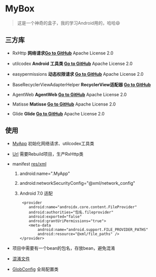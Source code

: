 # MyBox

> 这是一个神奇的盒子，我的学习Android用的，哈哈😄

## 三方库

- RxHttp
  **网络请求[Go to GitHub](https://github.com/liujingxing/RxHttp)** Apache License 2.0

- utilcodex **Android 工具类
  [Go to GitHub](https://github.com/Blankj/AndroidUtilCode/blob/master/README-CN.md)** Apache License 2.0

- easypermissions **动态权限请求
  [Go to GitHub](https://github.com/googlesamples/easypermissions)** Apache License 2.0
    
- BaseRecyclerViewAdapterHelper **RecyclerView适配器
  [Go to GitHub](https://github.com/CymChad/BaseRecyclerViewAdapterHelper)**
        
- AgentWeb **AgentWeb
  [Go to GitHub](https://github.com/Justson/AgentWeb)** Apache License 2.0
          
- Matisse **Matisse
  [Go to GitHub](https://github.com/zhihu/Matisse)** Apache License
  2.0
   
- Glide **Glide [Go to GitHub](https://github.com/bumptech/glide)**
  Apache License 2.0
  
  
    
## 使用

- [MyApp](https://github.com/wlDayDayUp/MyBox/blob/master/app/src/main/java/com/wl1217/mybox/MyApp.java)
  初始化网络请求、utilcodex工具类

- [Url](https://github.com/wlDayDayUp/MyBox/blob/master/app/src/main/java/com/wl1217/mybox/Url.kt) 需要Rebuild项目，生产RxHttp类

- manifest <application> [res/xml](https://github.com/wlDayDayUp/MyBox/tree/master/app/src/main/res/xml)

  1.  android:name=".MyApp"
    
  2.  android:networkSecurityConfig="@xml/network_config"
    
  3.   Android 7.0 适配
        ```
         <provider
            android:name="androidx.core.content.FileProvider"
            android:authorities="包名.fileprovider"
            android:exported="false"
            android:grantUriPermissions="true">
            <meta-data
                android:name="android.support.FILE_PROVIDER_PATHS"
                android:resource="@xml/file_paths" />
        </provider>
        ```

- 项目中需要有一个bean的包名，存放bean，避免混淆

- [混淆文件](https://github.com/wlDayDayUp/MyBox/tree/master/app/proguard-rules.pro)

- [GlobConfig](https://github.com/wlDayDayUp/MyBox/tree/master/app/src/main/java/com/wl1217/mybox/GlobConfig.kt)
  全局配置类